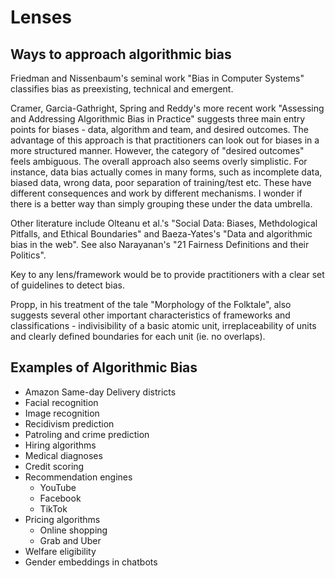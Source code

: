 # Lenses

## Ways to approach algorithmic bias

Friedman and Nissenbaum's seminal work "Bias in Computer Systems" classifies bias as preexisting, technical and emergent.

Cramer, Garcia-Gathright, Spring and Reddy's more recent work "Assessing and Addressing Algorithmic Bias in Practice" suggests three main entry points for biases - data, algorithm and team, and desired outcomes. The advantage of this approach is that practitioners can look out for biases in a more structured manner. However, the category of "desired outcomes" feels ambiguous. The overall approach also seems overly simplistic. For instance, data bias actually comes in many forms, such as incomplete data, biased data, wrong data, poor separation of training/test etc. These have different consequences and work by different mechanisms. I wonder if there is a better way than simply grouping these under the data umbrella.

Other literature include Olteanu et al.'s "Social Data: Biases, Methdological Pitfalls, and Ethical Boundaries" and Baeza-Yates's "Data and algorithmic bias in the web". See also Narayanan's "21 Fairness Definitions and their Politics".

Key to any lens/framework would be to provide practitioners with a clear set of guidelines to detect bias.

Propp, in his treatment of the tale "Morphology of the Folktale", also suggests several other important characteristics of frameworks and classifications - indivisibility of a basic atomic unit, irreplaceability of units and clearly defined boundaries for each unit (ie. no overlaps).

## Examples of Algorithmic Bias

- Amazon Same-day Delivery districts
- Facial recognition
- Image recognition
- Recidivism prediction
- Patroling and crime prediction
- Hiring algorithms
- Medical diagnoses
- Credit scoring
- Recommendation engines
	- YouTube
	- Facebook
	- TikTok
- Pricing algorithms
	- Online shopping
	- Grab and Uber
- Welfare eligibility
- Gender embeddings in chatbots
